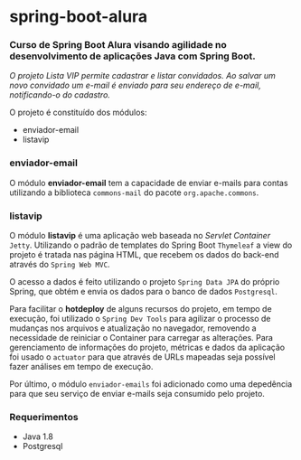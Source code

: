 # spring-boot-alura
### Curso de Spring Boot Alura visando agilidade no desenvolvimento de aplicações Java com Spring Boot.

*O projeto Lista VIP permite cadastrar e listar convidados. Ao salvar um novo convidado um e-mail é enviado para seu endereço de e-mail, notificando-o do cadastro.*


O projeto é constituído dos módulos:
- enviador-email
- listavip

### enviador-email

O módulo **enviador-email** tem a capacidade de enviar e-mails para contas utilizando a biblioteca `commons-mail` do pacote `org.apache.commons`.

### listavip

O módulo **listavip** é uma aplicação web baseada no *Servlet Container* `Jetty`.
Utilizando o padrão de templates do Spring Boot `Thymeleaf` a view do projeto é tratada nas página HTML, que recebem os dados do back-end através do `Spring Web MVC`.

O acesso a dados é feito utilizando o projeto `Spring Data JPA` do próprio Spring, que obtém e envia os dados para o banco de dados `Postgresql`.

Para facilitar o **hotdeploy** de alguns recursos do projeto, em tempo de execução, foi utilizado o `Spring Dev Tools` para agilizar o processo de mudanças nos arquivos e atualização no navegador, removendo a necessidade de reiniciar o Container para carregar as alterações.
Para gerenciamento de informações do projeto, métricas e dados da aplicação foi usado o `actuator` para que através de URLs mapeadas seja possível fazer análises em tempo de execução.

Por último, o módulo `enviador-emails` foi adicionado como uma depedência para que seu serviço de enviar e-mails seja consumido pelo projeto.


### Requerimentos
- Java 1.8
- Postgresql
